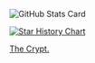 ![GitHub Stats Card](https://github-readme-stats-sigma-five.vercel.app/api?username=aliakseis&show_icons=true)

[![Star History Chart](https://api.star-history.com/svg?repos=aliakseis/LIII,aliakseis/FFmpegPlayer,aliakseis/NTFS-Search,aliakseis/webrtc-ui&type=Date)](https://star-history.com/#aliakseis/LIII&aliakseis/FFmpegPlayer&aliakseis/NTFS-Search&aliakseis/webrtc-ui&Date)

[The Crypt.](TheCrypt/README.md)

<!--
**aliakseis/aliakseis** is a ✨ _special_ ✨ repository because its `README.md` (this file) appears on your GitHub profile.

Here are some ideas to get you started:

- 🔭 I’m currently working on ...
- 🌱 I’m currently learning ...
- 👯 I’m looking to collaborate on ...
- 🤔 I’m looking for help with ...
- 💬 Ask me about ...
- 📫 How to reach me: ...
- 😄 Pronouns: ...
- ⚡ Fun fact: ...
-->
